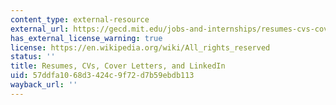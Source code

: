 ```yaml
---
content_type: external-resource
external_url: https://gecd.mit.edu/jobs-and-internships/resumes-cvs-cover-letters-and-linkedin
has_external_license_warning: true
license: https://en.wikipedia.org/wiki/All_rights_reserved
status: ''
title: Resumes, CVs, Cover Letters, and LinkedIn
uid: 57ddfa10-68d3-424c-9f72-d7b59ebdb113
wayback_url: ''
---
```

